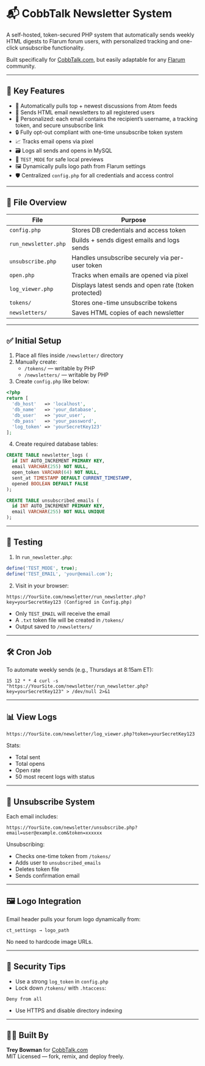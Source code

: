 # 📬 CobbTalk Newsletter System

A self-hosted, token-secured PHP system that automatically sends weekly HTML digests to Flarum forum users, with personalized tracking and one-click unsubscribe functionality.

Built specifically for [CobbTalk.com](https://cobbtalk.com), but easily adaptable for any [Flarum](https://flarum.org) community.

---

## 🔧 Key Features

- 🧠 Automatically pulls top + newest discussions from Atom feeds
- 📨 Sends HTML email newsletters to all registered users
- 🧍 Personalized: each email contains the recipient’s username, a tracking token, and secure unsubscribe link
- 🔒 Fully opt-out compliant with one-time unsubscribe token system
- 📈 Tracks email opens via pixel
- 🗃 Logs all sends and opens in MySQL
- 🧪 `TEST_MODE` for safe local previews
- 🖼️ Dynamically pulls logo path from Flarum settings
- 🛡️ Centralized `config.php` for all credentials and access control

---

## 📁 File Overview

| File                | Purpose                                                 |
|---------------------|---------------------------------------------------------|
| `config.php`        | Stores DB credentials and access token                  |
| `run_newsletter.php`| Builds + sends digest emails and logs sends            |
| `unsubscribe.php`   | Handles unsubscribe securely via per-user token         |
| `open.php`          | Tracks when emails are opened via pixel                |
| `log_viewer.php`    | Displays latest sends and open rate (token protected)   |
| `tokens/`           | Stores one-time unsubscribe tokens                      |
| `newsletters/`      | Saves HTML copies of each newsletter                    |

---

## ✅ Initial Setup

1. Place all files inside `/newsletter/` directory
2. Manually create:
   - `/tokens/` — writable by PHP
   - `/newsletters/` — writable by PHP
3. Create `config.php` like below:

```php
<?php
return [
  'db_host'   => 'localhost',
  'db_name'   => 'your_database',
  'db_user'   => 'your_user',
  'db_pass'   => 'your_password',
  'log_token' => 'yourSecretKey123'
];
```

4. Create required database tables:

```sql
CREATE TABLE newsletter_logs (
  id INT AUTO_INCREMENT PRIMARY KEY,
  email VARCHAR(255) NOT NULL,
  open_token VARCHAR(64) NOT NULL,
  sent_at TIMESTAMP DEFAULT CURRENT_TIMESTAMP,
  opened BOOLEAN DEFAULT FALSE
);

CREATE TABLE unsubscribed_emails (
  id INT AUTO_INCREMENT PRIMARY KEY,
  email VARCHAR(255) NOT NULL UNIQUE
);
```

---

## 🧪 Testing

1. In `run_newsletter.php`:
```php
define('TEST_MODE', true);
define('TEST_EMAIL', 'your@email.com');
```

2. Visit in your browser:

```
https://YourSite.com/newsletter/run_newsletter.php?key=yourSecretKey123 (Configred in Config.php)
```

- Only `TEST_EMAIL` will receive the email
- A `.txt` token file will be created in `/tokens/`
- Output saved to `/newsletters/`

---

## 🛠 Cron Job

To automate weekly sends (e.g., Thursdays at 8:15am ET):

```
15 12 * * 4 curl -s "https://YourSite.com/newsletter/run_newsletter.php?key=yourSecretKey123" > /dev/null 2>&1
```

---

## 📊 View Logs

```
https://YourSite.com/newsletter/log_viewer.php?token=yourSecretKey123
```

Stats:
- Total sent
- Total opens
- Open rate
- 50 most recent logs with status

---

## 🛑 Unsubscribe System

Each email includes:

```
https://YourSite.com/newsletter/unsubscribe.php?email=user@example.com&token=xxxxxx
```

Unsubscribing:
- Checks one-time token from `/tokens/`
- Adds user to `unsubscribed_emails`
- Deletes token file
- Sends confirmation email

---

## 🖼️ Logo Integration

Email header pulls your forum logo dynamically from:

```
ct_settings → logo_path
```

No need to hardcode image URLs.

---

## 🔐 Security Tips

- Use a strong `log_token` in `config.php`
- Lock down `/tokens/` with `.htaccess`:
```
Deny from all
```
- Use HTTPS and disable directory indexing

---

## 👨‍💻 Built By

**Trey Bowman** for [CobbTalk.com](https://cobbtalk.com)  
MIT Licensed — fork, remix, and deploy freely.
